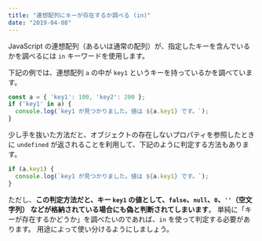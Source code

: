 ```yaml
---
title: "連想配列にキーが存在するか調べる (in)"
date: "2019-04-08"
---
```


JavaScript の連想配列（あるいは通常の配列）が、指定したキーを含んでいるかを調べるには `in` キーワードを使用します。

下記の例では、連想配列 `a` の中が `key1` というキーを持っているかを調べています。

```js
const a = { 'key1': 100, 'key2': 200 };
if ('key1' in a) {
  console.log(`key1 が見つかりました。値は ${a.key1} です。`);
}
```

少し手を抜いた方法だと、オブジェクトの存在しないプロパティを参照したときに `undefined` が返されることを利用して、下記のように判定する方法もあります。

```js
if (a.key1) {
  console.log(`key1 が見つかりました。値は ${a.key1} です。`);
}
```

ただし、**この判定方法だと、キー `key1` の値として、`false`、`null`、`0`、`''`（空文字列） などが格納されている場合にも偽と判断されてしまいます**。
単純に「キーが存在するかどうか」を調べたいのであれば、`in` を使って判定する必要があります。
用途によって使い分けるようにしましょう。


